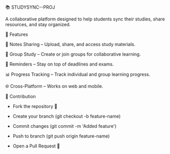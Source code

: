 📚 STUDYSYNC--PROJ

A collaborative platform designed to help students sync their studies, share resources, and stay organized.

🚀 Features

📝 Notes Sharing – Upload, share, and access study materials.

👥 Group Study – Create or join groups for collaborative learning.

🔔 Reminders – Stay on top of deadlines and exams.

📊 Progress Tracking – Track individual and group learning progress.

🌐 Cross-Platform – Works on web and mobile.

🤝 Contribution

 * Fork the repository 🍴

  * Create your branch (git checkout -b feature-name)

 * Commit changes (git commit -m 'Added feature')

  * Push to branch (git push origin feature-name)

  * Open a Pull Request 🚀
